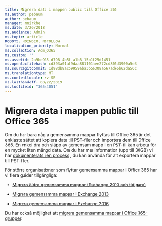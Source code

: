 ```yaml
---
title: Migrera data i mappen public till Office 365
ms.author: pebaum
author: pebaum
manager: mnirkhe
ms.date: 3/26/2018
ms.audience: Admin
ms.topic: article
ROBOTS: NOINDEX, NOFOLLOW
localization_priority: Normal
ms.collection: Adm_O365
ms.custom: ''
ms.assetid: 2a9be935-d798-4b5f-a1b8-15b1f25d1451
ms.openlocfilehash: cd393a01af9daa881101aee272cd805d3900a5e3
ms.sourcegitcommit: 1d98db8acb9959aba3b5e308a567ade6b62da56c
ms.translationtype: MT
ms.contentlocale: sv-SE
ms.lasthandoff: 08/22/2019
ms.locfileid: "36544051"
---
```

# <a name="migrate-public-folder-data-to-office-365"></a>Migrera data i mappen public till Office 365

Om du har bara några gemensamma mappar flyttas till Office 365 är det enklaste sättet att kopiera data till PST-filer och importera dem till Office 365. En enkel dra och släpp av gemensam mapp i en PST-fil kan arbeta för en mycket liten mängd data. Om du har mer information (upp till 30GB) vi har [dokumenterats i en process](https://technet.microsoft.com/library/dn874017%28v=exchg.150%29.aspx#PSTMigrate) , du kan använda för att exportera mappar till PST-filer. 
  
För större organisationer som flyttar gemensamma mappar i Office 365 har vi flera guider tillgängliga:
  
- [Migrera äldre gemensamma mappar (Exchange 2010 och tidigare)](https://technet.microsoft.com/library/dn874017%28v=exchg.150%29.aspx)
    
- [Migrera gemensamma mappar i Exchange 2013](https://technet.microsoft.com/library/mt798260%28v=exchg.150%29.aspx)
    
- [Migrera gemensamma mappar i Exchange 2016](https://technet.microsoft.com/library/mt798260%28v=exchg.160%29.aspx)
    
Du har också möjlighet att [migrera gemensamma mappar i Office 365-grupper](https://technet.microsoft.com/library/mt843872%28v=exchg.150%29.aspx).
  

